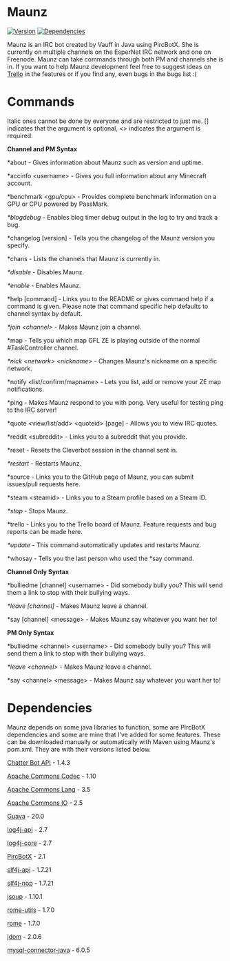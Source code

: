 # Maunz

[![Version](https://badge.fury.io/gh/Vauff%2FMaunz.svg)](https://badge.fury.io/gh/Vauff%2FMaunz) [![Dependencies](https://www.versioneye.com/user/projects/580525054c7414002e7d4642/badge.svg)](https://www.versioneye.com/user/projects/580525054c7414002e7d4642)

Maunz is an IRC bot created by Vauff in Java using PircBotX. She is currently on multiple channels on the EsperNet IRC network and one on Freenode. Maunz can take commands through both PM and channels she is in. If you want to help Maunz development feel free to suggest ideas on [Trello](https://trello.com/b/9W7PmTvX/maunz) in the features or if you find any, even bugs in the bugs list :(

# Commands

Italic ones cannot be done by everyone and are restricted to just me. [] indicates that the argument is optional, \<> indicates the argument is required.

__Channel and PM Syntax__
 
*about - Gives information about Maunz such as version and uptime.
 
*accinfo \<username> - Gives you full information about any Minecraft account.

*benchmark \<gpu/cpu> - Provides complete benchmark information on a GPU or CPU powered by PassMark.

_*blogdebug_ - Enables blog timer debug output in the log to try and track a bug.

*changelog [version] - Tells you the changelog of the Maunz version you specify.

*chans - Lists the channels that Maunz is currently in.
 
_*disable_ - Disables Maunz.
 
_*enable_ - Enables Maunz.

*help \[command] - Links you to the README or gives command help if a command is given. Please note that command specific help defaults to channel syntax by default.

_*join \<channel>_ - Makes Maunz join a channel.

*map - Tells you which map GFL ZE is playing outside of the normal #TaskController channel.

_*nick \<network> \<nickname>_ - Changes Maunz's nickname on a specific network.

*notify \<list/confirm/mapname> - Lets you list, add or remove your ZE map notifications.

*ping - Makes Maunz respond to you with pong. Very useful for testing ping to the IRC server!

*quote \<view/list/add> \<quoteid> [page] - Allows you to view IRC quotes.

*reddit \<subreddit> - Links you to a subreddit that you provide.

*reset - Resets the Cleverbot session in the channel sent in.

_*restart_ - Restarts Maunz.
 
*source - Links you to the GitHub page of Maunz, you can submit issues/pull requests here.

*steam \<steamid> - Links you to a Steam profile based on a Steam ID.

_*stop_ - Stops Maunz.

*trello - Links you to the Trello board of Maunz. Feature requests and bug reports can be made here.

_*update_ - This command automatically updates and restarts Maunz.

*whosay - Tells you the last person who used the *say command.

__Channel Only Syntax__

*bulliedme [channel] \<username> - Did somebody bully you? This will send them a link to stop with their bullying ways.

_*leave [channel]_ - Makes Maunz leave a channel.

*say [channel] \<message> - Makes Maunz say whatever you want her to!

__PM Only Syntax__

*bulliedme \<channel> \<username> - Did somebody bully you? This will send them a link to stop with their bullying ways.

_*leave \<channel>_ - Makes Maunz leave a channel.

*say \<channel> \<message> - Makes Maunz say whatever you want her to!

# Dependencies

Maunz depends on some java libraries to function, some are PircBotX dependencies and some are mine that I've added for some features. These can be downloaded manually or automatically with Maven using Maunz's pom.xml. They are with their versions listed below.

[Chatter Bot API](https://github.com/pierredavidbelanger/chatter-bot-api) - 1.4.3

[Apache Commons Codec](https://commons.apache.org/proper/commons-codec/) - 1.10

[Apache Commons Lang](https://commons.apache.org/proper/commons-lang/) - 3.5

[Apache Commons IO](https://commons.apache.org/proper/commons-io/) - 2.5

[Guava](https://github.com/google/guava) - 20.0

[log4j-api](http://logging.apache.org/log4j/2.x/) - 2.7

[log4j-core](http://logging.apache.org/log4j/2.x/) - 2.7

[PircBotX](https://github.com/TheLQ/pircbotx) - 2.1

[slf4j-api](http://www.slf4j.org/) - 1.7.21

[slf4j-nop](http://www.slf4j.org/) - 1.7.21

[jsoup](https://jsoup.org/) - 1.10.1

[rome-utils](http://rometools.github.io/rome/) - 1.7.0

[rome](http://rometools.github.io/rome/) - 1.7.0

[jdom](http://www.jdom.org/) - 2.0.6

[mysql-connector-java](https://dev.mysql.com/downloads/connector/j/) - 6.0.5

